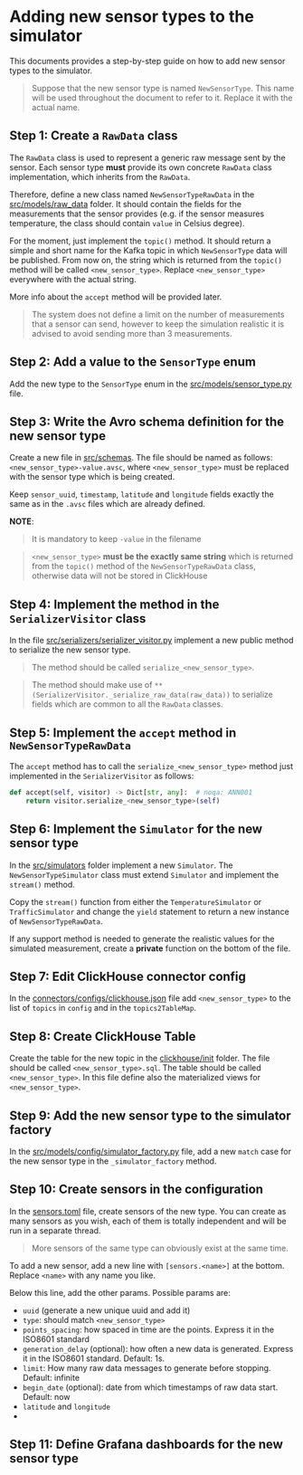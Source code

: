 # Adding new sensor types to the simulator
This documents provides a step-by-step guide on how to add new sensor types to the simulator.

> Suppose that the new sensor type is named `NewSensorType`. This name
> will be used throughout the document to refer to it. Replace it with the actual name.

## Step 1: Create a `RawData` class
The `RawData` class is used to represent a generic raw message sent by the sensor.
Each sensor type **must** provide its own concrete `RawData` class implementation,
which inherits from the `RawData`.

Therefore, define a new class named `NewSensorTypeRawData` in the 
[src/models/raw_data](../src/models/raw_data) folder. It should contain the
fields for the measurements that the sensor provides (e.g. if the sensor
measures temperature, the class should contain `value` in Celsius degree).

For the moment, just implement the `topic()` method. It should return a simple and
short name for the Kafka topic in which `NewSensorType` data will be published.
From now on, the string which is returned from the `topic()` method will be called
`<new_sensor_type>`. Replace `<new_sensor_type>` everywhere with the actual string.

More info about the `accept` method will be provided later.

> The system does not define a limit on the number of measurements that a sensor
can send, however to keep the simulation realistic it is advised to avoid
sending more than 3 measurements.

## Step 2: Add a value to the `SensorType` enum
Add the new type to the `SensorType` enum in the [src/models/sensor_type.py](../src/models/sensor_type.py)
file.

## Step 3: Write the Avro schema definition for the new sensor type
Create a new file in [src/schemas](../src/schemas). The file should be named as follows:
`<new_sensor_type>-value.avsc`, where `<new_sensor_type>` must be replaced with the sensor type
which is being created.

Keep `sensor_uuid`, `timestamp`, `latitude` and `longitude` fields exactly the same as in
the `.avsc` files which are already defined.

**NOTE**:

> It is mandatory to keep `-value` in the filename

> `<new_sensor_type>` **must be the exactly same string** which is returned from the 
> `topic()` method of the `NewSensorTypeRawData` class, otherwise data will not be
> stored in ClickHouse

## Step 4: Implement the method in the `SerializerVisitor` class
In the file [src/serializers/serializer_visitor.py](../src/serializers/serializer_visitor.py)
implement a new public method to serialize the new sensor type.

> The method should be called `serialize_<new_sensor_type>`.

> The method should make use of `**(SerializerVisitor._serialize_raw_data(raw_data))`
to serialize fields which are common to all the `RawData` classes.

## Step 5: Implement the `accept` method in `NewSensorTypeRawData`
The `accept` method has to call the `serialize_<new_sensor_type>` method just implemented
in the `SerializerVisitor` as follows:

```python
def accept(self, visitor) -> Dict[str, any]:  # noqa: ANN001
    return visitor.serialize_<new_sensor_type>(self)
```

## Step 6: Implement the `Simulator` for the new sensor type
In the [src/simulators](../src/simulators) folder implement a new `Simulator`.
The `NewSensorTypeSimulator` class must extend `Simulator` and implement the `stream()`
method.

Copy the `stream()` function from either the `TemperatureSimulator` or `TrafficSimulator`
and change the `yield` statement to return a new instance of `NewSensorTypeRawData`.

If any support method is needed to generate the realistic values for the simulated
measurement, create a **private** function on the bottom of the file.

## Step 7: Edit ClickHouse connector config
In the [connectors/configs/clickhouse.json](../../connectors/configs/clickhouse.json)
file add `<new_sensor_type>` to the list of `topics` in `config` and in the `topics2TableMap`.

## Step 8: Create ClickHouse Table
Create the table for the new topic in the [clickhouse/init](../../clickhouse/init) 
folder. The file should be called `<new_sensor_type>.sql`.
The table should be called `<new_sensor_type>`.
In this file define also the materialized views for `<new_sensor_type>`.

## Step 9: Add the new sensor type to the simulator factory
In the [src/models/config/simulator_factory.py](../src/models/config/simulator_factory.py) file,
add a new `match` case for the new sensor type in the `_simulator_factory` method.

## Step 10: Create sensors in the configuration
In the [sensors.toml](../sensors.toml) file, create sensors of the new type.
You can create as many sensors as you wish, each of them is totally independent
and will be run in a separate thread.

> More sensors of the same type can obviously exist at the same time.

To add a new sensor, add a new line with `[sensors.<name>]` at the bottom. Replace
`<name>` with any name you like.

Below this line, add the other params. Possible params are:
- `uuid` (generate a new unique uuid and add it)
- `type`: should match `<new_sensor_type>`
- `points_spacing`: how spaced in time are the points. Express it in the ISO8601 standard
- `generation_delay` (optional): how often a new data is generated. Express it in the ISO8601 standard.
Default: 1s.
- `limit`: How many raw data messages to generate before stopping. Default: infinite
- `begin_date` (optional): date from which timestamps of raw data start. Default: now
- `latitude` and `longitude`
- 
## Step 11: Define Grafana dashboards for the new sensor type

